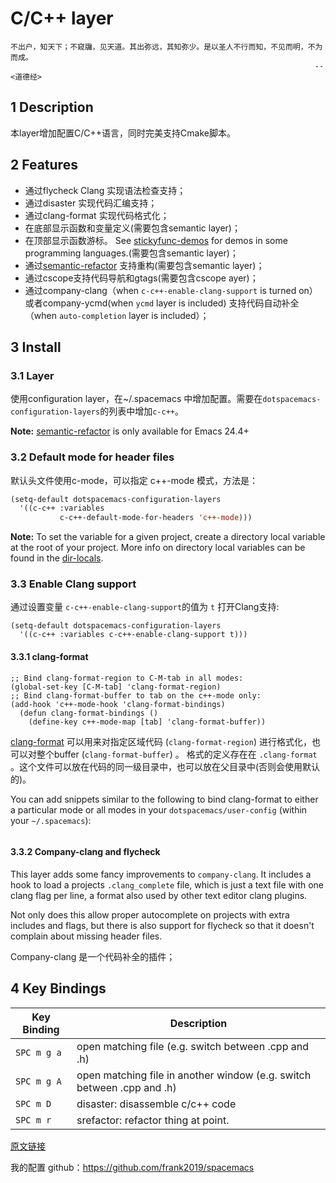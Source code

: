

# C/C++ layer

```
不出户，知天下；不窥牖，见天道。其出弥远，其知弥少。是以圣人不行而知，不见而明，不为而成。
																	--<道德经>
```



## 1 Description

本layer增加配置C/C++语言，同时完美支持Cmake脚本。

## 2 Features

- 通过flycheck Clang 实现语法检查支持；
- 通过disaster 实现代码汇编支持；
- 通过clang-format 实现代码格式化；
- 在底部显示函数和变量定义(需要包含semantic layer)；
- 在顶部显示函数游标。 See [stickyfunc-demos](https://github.com/tuhdo/semantic-stickyfunc-enhance) for demos in some programming languages.(需要包含semantic layer)；
- 通过[semantic-refactor](https://github.com/tuhdo/semantic-refactor) 支持重构(需要包含semantic layer)；
- 通过cscope支持代码导航和gtags(需要包含cscope ayer)；
- 通过company-clang（when `c-c++-enable-clang-support` is turned on）或者company-ycmd(when `ycmd` layer is included) 支持代码自动补全（when `auto-completion` layer is included）；

## 3 Install

 

### 3.1 Layer

使用configuration layer，在~/.spacemacs 中增加配置。需要在`dotspacemacs-configuration-layers`的列表中增加`c-c++`。

 **Note:** [semantic-refactor](https://github.com/tuhdo/semantic-refactor) is only available for Emacs 24.4+ 

### 3.2 Default mode for header files

默认头文件使用c-mode，可以指定 c++-mode 模式，方法是：

 



```lisp
(setq-default dotspacemacs-configuration-layers
  '((c-c++ :variables
           c-c++-default-mode-for-headers 'c++-mode)))
```



**Note:** To set the variable for a given project, create a directory local
variable at the root of your project. More info on directory local variables
can be found in the [dir-locals](http://www.gnu.org/software/emacs/manual/html_node/elisp/Directory-Local-Variables.html).



### 3.3 Enable Clang support

通过设置变量 `c-c++-enable-clang-support`的值为 `t` 打开Clang支持:

```
(setq-default dotspacemacs-configuration-layers
  '((c-c++ :variables c-c++-enable-clang-support t)))
```



#### 3.3.1 clang-format

```
;; Bind clang-format-region to C-M-tab in all modes:
(global-set-key [C-M-tab] 'clang-format-region)
;; Bind clang-format-buffer to tab on the c++-mode only:
(add-hook 'c++-mode-hook 'clang-format-bindings)
  (defun clang-format-bindings ()
    (define-key c++-mode-map [tab] 'clang-format-buffer))
```

 [clang-format](http://clang.llvm.org/docs/ClangFormat.html) 可以用来对指定区域代码 (`clang-format-region`) 进行格式化，也可以对整个buffer (`clang-format-buffer`) 。 格式的定义存在在 `.clang-format` 。这个文件可以放在代码的同一级目录中，也可以放在父目录中(否则会使用默认的)。



 You can add snippets similar to the following to bind clang-format to either a particular mode or all modes in your `dotspacemacs/user-config` (within your `~/.spacemacs`): 



```lisp

```



#### 3.3.2 Company-clang and flycheck

 This layer adds some fancy improvements to `company-clang`. It includes a hook to load a projects `.clang_complete` file, which is just a text file with one clang flag per line, a format also used by other text editor clang plugins. 

 Not only does this allow proper autocomplete on projects with extra includes and flags, but there is also support for flycheck so that it doesn't complain about missing header files. 



Company-clang   是一个代码补全的插件；



## 4 Key Bindings



| Key Binding | Description                                                  |
| ----------- | ------------------------------------------------------------ |
| `SPC m g a` | open matching file (e.g. switch between .cpp and .h)         |
| `SPC m g A` | open matching file in another window (e.g. switch between .cpp and .h) |
| `SPC m D`   | disaster: disassemble c/c++ code                             |
| `SPC m r`   | srefactor: refactor thing at point.                          |



[原文链接](http://spacemacs.org/layers/+lang/c-c++/README.html)

我的配置 github：https://github.com/frank2019/spacemacs